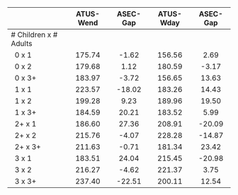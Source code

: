 
|                      |    ATUS-Wend |     ASEC-Gap |    ATUS-Wday |     ASEC-Gap |
| -------------------- | :----------: | :----------: | :----------: | :----------: |
| # Children x # Adults |              |              |              |              |
| &nbsp;&nbsp;0 x 1    |       175.74 |        -1.62 |       156.56 |         2.69 |
| &nbsp;&nbsp;0 x 2    |       179.68 |         1.12 |       180.59 |        -3.17 |
| &nbsp;&nbsp;0 x 3+   |       183.97 |        -3.72 |       156.65 |        13.63 |
| &nbsp;&nbsp;1 x 1    |       223.57 |       -18.02 |       183.26 |        14.43 |
| &nbsp;&nbsp;1 x 2    |       199.28 |         9.23 |       189.96 |        19.50 |
| &nbsp;&nbsp;1 x 3+   |       184.59 |        20.21 |       183.52 |         5.99 |
| &nbsp;&nbsp;2+ x 1   |       186.60 |        27.36 |       208.91 |       -20.09 |
| &nbsp;&nbsp;2+ x 2   |       215.76 |        -4.07 |       228.28 |       -14.87 |
| &nbsp;&nbsp;2+ x 3+  |       211.63 |        -0.71 |       181.34 |        23.42 |
| &nbsp;&nbsp;3 x 1    |       183.51 |        24.04 |       215.45 |       -20.98 |
| &nbsp;&nbsp;3 x 2    |       216.27 |        -4.62 |       221.37 |         3.75 |
| &nbsp;&nbsp;3 x 3+   |       237.40 |       -22.51 |       200.11 |        12.54 |

